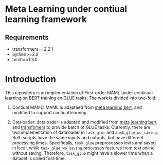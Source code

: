 # Meta Learning under contiual learning framework 
## Requirements
  - transformers==2.2.1
  - python>=3.6
  - torch==1.3.0

# Introduction
This repository is an implementation of First-order MAML under continual learning on BERT training on GLUE tasks. The work is divided into two-fold:

1. Contiual MAML: MAML is adaptaed from [meta learning bert](https://github.com/mailong25/meta-learning-bert), and modified to support contiual learning

2. Dataloader: dataloader is adapted and modified from [meta learning bert](https://github.com/mailong25/meta-learning-bert) and [transfomers](https://github.com/huggingface/transformers) to provide batch of GLUE tasks. 
Currently, there are two implementation of dataloader in `task_glue` and `task_glue_wo_saving`. Both scripts have the same inputs and outputs, but have different processing times. Specifically, `task_glue` preprocesses texts and saved in local, while `task_glue_wo_saving` processes features from text online without saving. Therefore, `task_glue` might have a slower time when a dataset is called first-time. 
